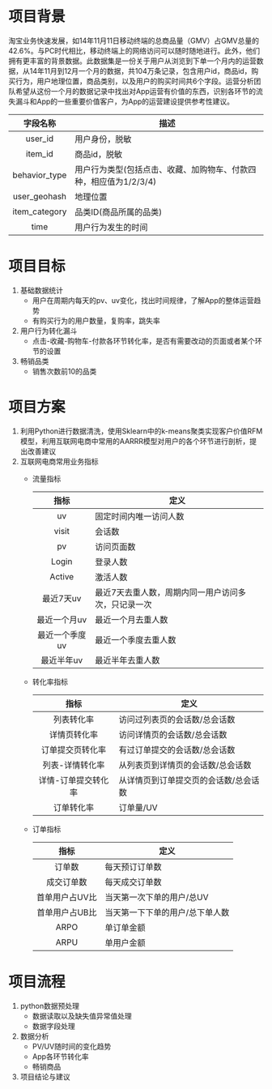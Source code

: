 # 项目背景
淘宝业务快速发展，如14年11月11日移动终端的总商品量（GMV）占GMV总量的42.6%。与PC时代相比，移动终端上的网络访问可以随时随地进行。此外，他们拥有更丰富的背景数据。此数据集是一份关于用户从浏览到下单一个月内的运营数据，从14年11月到12月一个月的数据，共104万条记录，包含用户id，商品id，购买行为，用户地理位置，商品类别，以及用户的购买时间共6个字段。运营分析团队希望从这份一个月的数据记录中找出对App运营有价值的东西，识别各环节的流失漏斗和App的一些重要价值客户，为App的运营建设提供参考性建议。

|字段名称|描述|
|:--:|--|
|user_id|用户身份，脱敏|
|item_id|商品id，脱敏|
|behavior_type|用户行为类型(包括点击、收藏、加购物车、付款四种，相应值为1/2/3/4)|
|user_geohash|地理位置|
|item_category|品类ID(商品所属的品类)|
|time|用户行为发生的时间|

# 项目目标
1. 基础数据统计  
   + 用户在周期内每天的pv、uv变化，找出时间规律，了解App的整体运营趋势
   + 有购买行为的用户数量，复购率，跳失率
2. 用户行为转化漏斗
   + 点击-收藏-购物车-付款各环节转化率，是否有需要改动的页面或者某个环节的设置
3. 畅销品类
   + 销售次数前10的品类
# 项目方案
1. 利用Python进行数据清洗，使用Sklearn中的k-means聚类实现客户价值RFM模型，利用互联网电商中常用的AARRR模型对用户的各个环节进行剖析，提出改善建议
2. 互联网电商常用业务指标
   + 流量指标
   
     |指标|定义|
     |:---:|--|
     |uv|固定时间内唯一访问人数|
     |visit|会话数|
     |pv|访问页面数|
     |Login|登录人数|
     |Active|激活人数|
     |最近7天uv|最近7天去重人数，周期内同一用户访问多次，只记录一次|
     |最近一个月uv|最近一个月去重人数|
     |最近一个季度uv|最近一个季度去重人数|
     |最近半年uv|最近半年去重人数|
     
   + 转化率指标
   
     |指标|定义|
     |:---:|--|
     |列表转化率|访问过列表页的会话数/总会话数|
     |详情页转化率|访问详情页的会话数/总会话数|
     |订单提交页转化率|有过订单提交的会话数/总会话数|
     |列表-详情转化率|从列表页到详情页的会话数/总会话数|
     |详情-订单提交转化率|从详情页到订单提交页的会话数/总会话数|
     |订单转化率|订单量/UV|

   + 订单指标
   
     |指标|定义|
     |:--:|--|
     |订单数|每天预订订单数|
     |成交订单数|每天成交订单数|
     |首单用户占UV比|当天第一次下单的用户/总UV|
     |首单用户占UB比|当天第一下下单的用户/总下单人数|
     |ARPO|单订单金额|
     |ARPU|单用户金额|
   
# 项目流程
1. python数据预处理
   + 数据读取以及缺失值异常值处理
   + 数据字段处理
2. 数据分析
   + PV/UV随时间的变化趋势
   + App各环节转化率
   + 畅销商品
3. 项目结论与建议
